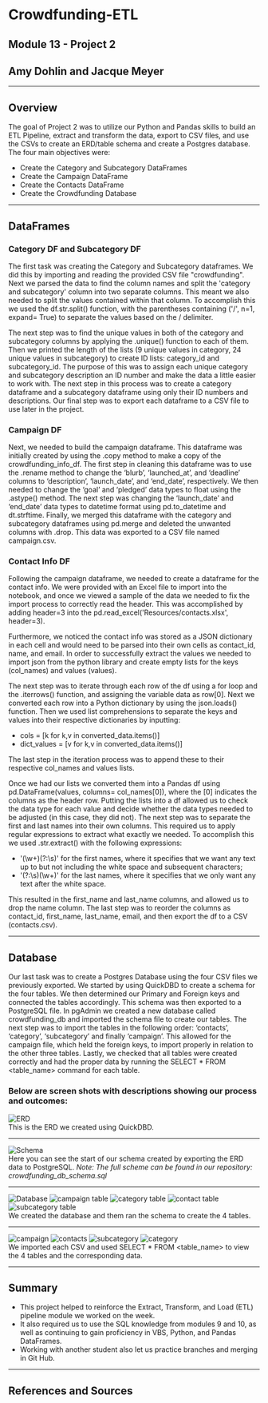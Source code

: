 # Crowdfunding-ETL
## Module 13 - Project 2
## Amy Dohlin and Jacque Meyer

-------
## Overview
The goal of Project 2 was to utilize our Python and Pandas skills to build an ETL Pipeline, extract and transform the data, export to CSV files, and use the CSVs to create an ERD/table schema and create a Postgres database. The four main objectives were:
* Create the Category and Subcategory DataFrames
* Create the Campaign DataFrame
* Create the Contacts DataFrame
* Create the Crowdfunding Database

--------
## DataFrames
### Category DF and Subcategory DF
The first task was creating the Category and Subcategory dataframes. We did this by importing and reading the provided CSV file "crowdfunding". Next we parsed the data to find the column names and split the 'category and subcategory' column into two separate columns. This meant we also needed to split the values contained within that column. To accomplish this we used the df.str.split() function, with the parentheses containing ('/', n=1, expand= True) to separate the values based on the / delimiter.

The next step was to find the unique values in both of the category and subcategory columns by applying the .unique() function to each of them. Then we printed the length of the lists (9 unique values in category, 24 unique values in subcategory) to create ID lists: category_id and subcategory_id. The purpose of this was to assign each unique category and subcategory description an ID number and make the data a little easier to work with. The next step in this process was to create a category dataframe and a subcategory dataframe using only their ID numbers and descriptions. Our final step was to export each dataframe to a CSV file to use later in the project.

### Campaign DF
Next, we needed to build the campaign dataframe. This dataframe was initially created by using the .copy method to make a copy of the crowdfunding_info_df. The first step in cleaning this dataframe was to use the .rename method to change the ‘blurb’, ‘launched_at’, and ‘deadline’ columns to ‘description’, ‘launch_date’, and ‘end_date’, respectively. We then needed to change the ‘goal’ and ‘pledged’ data types to float using the .astype() method. The next step was changing the ‘launch_date’ and ‘end_date’ data types to datetime format using pd.to_datetime and dt.strftime. Finally, we merged this dataframe with the category and subcategory dataframes using pd.merge and deleted the unwanted columns with .drop. This data was exported to a CSV file named campaign.csv.

### Contact Info DF
Following the campaign dataframe, we needed to create a dataframe for the contact info. We were provided with an Excel file to import into the notebook, and once we viewed a sample of the data we needed to fix the import process to correctly read the header. This was accomplished by adding header=3 into the pd.read_excel('Resources/contacts.xlsx', header=3).

Furthermore, we noticed the contact info was stored as a JSON dictionary in each cell and would need to be parsed into their own cells as contact_id, name, and email. In order to successfully extract the values we needed to import json from the python library and create empty lists for the keys (col_names) and values (values).

The next step was to iterate through each row of the df using a for loop and the .iterrows() function, and assigning the variable data as row[0]. Next we converted each row into a Python dictionary by using the json.loads() function. Then we used list comprehensions to separate the keys and values into their respective dictionaries by inputting:
  * cols = [k for k,v in converted_data.items()]
  * dict_values = [v for k,v in converted_data.items()]

The last step in the iteration process was to append these to their respective col_names and values lists.

Once we had our lists we converted them into a Pandas df using pd.DataFrame(values, columns= col_names[0]), where the [0] indicates the columns as the header row. Putting the lists into a df allowed us to check the data type for each value and decide whether the data types needed to be adjusted (in this case, they did not). The next step was to separate the first and last names into their own columns. This required us to apply regular expressions to extract what exactly we needed. To accomplish this we used .str.extract() with the following expressions:
  * '(\w+)(?:\s)' for the first names, where it specifies that we want any text up to but not including the white space and subsequent characters;
  * '(?:\s)(\w+)' for the last names, where it specifies that we only want any text after the white space.

This resulted in the first_name and last_name columns, and allowed us to drop the name column. 
The last step was to reorder the columns as contact_id, first_name, last_name, email, and then export the df to a CSV (contacts.csv).

---------
## Database
Our last task was to create a Postgres Database using the four CSV files we previously exported. We started by using QuickDBD to create a schema for the four tables. We then determined our Primary and Foreign keys and connected the tables accordingly. This schema was then exported to a PostgreSQL file. In pgAdmin we created a new database called crowdfunding_db and imported the schema file to create our tables. The next step was to import the tables in the following order: ‘contacts’, ‘category’, ‘subcategory’ and finally ‘campaign’. This allowed for the campaign file, which held the foreign keys, to import properly in relation to the other three tables. Lastly, we checked that all tables were created correctly and had the proper data by running the SELECT * FROM <table_name> command for each table.

### Below are screen shots with descriptions showing our process and outcomes:

![ERD](ERD.png)\
This is the ERD we created using QuickDBD.

----

![Schema](<Screenshot 2024-03-21 184115.png>)\
Here you can see the start of our schema created by exporting the ERD data to PostgreSQL. *Note: The full scheme can be found in our repository: crowdfunding_db_schema.sql*

----

![Database](<Screenshot 2024-03-21 184256.png>)
![campaign table](<Screenshot 2024-03-21 184359.png>)
![category table](<Screenshot 2024-03-21 184456.png>)
![contact table](<Screenshot 2024-03-21 185000.png>)
![subcategory table](<Screenshot 2024-03-21 185037.png>)\
We created the database and them ran the schema to create the 4 tables.

----

![campaign](<Screenshot 2024-03-21 185543.png>)
![contacts](<Screenshot 2024-03-21 185644.png>)
![subcategory](<Screenshot 2024-03-21 185829.png>)
![category](<Screenshot 2024-03-21 185744.png>)\
We imported each CSV and used SELECT * FROM <table_name> to view the 4 tables and the corresponding data.

-------
## Summary
* This project helped to reinforce the Extract, Transform, and Load (ETL) pipeline module we worked on the week.
* It also required us to use the SQL knowledge from modules 9 and 10, as well as continuing to gain proficiency in VBS, Python, and Pandas DataFrames.
* Working with another student also let us practice branches and merging in Git Hub.

--------
## References and Sources
